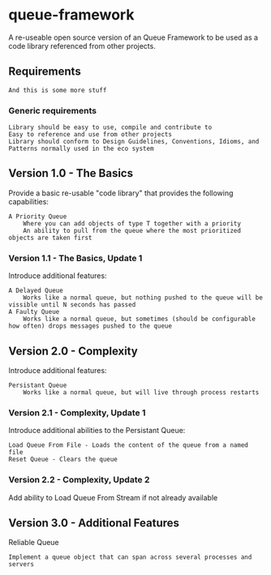 # queue-framework
A re-useable open source version of an Queue Framework to be used as a code library referenced from other projects.

## Requirements

    And this is some more stuff
    
### Generic requirements

    Library should be easy to use, compile and contribute to
    Easy to reference and use from other projects
    Library should conform to Design Guidelines, Conventions, Idioms, and Patterns normally used in the eco system

## Version 1.0 - The Basics

Provide a basic re-usable "code library" that provides the following capabilities:

    A Priority Queue
        Where you can add objects of type T together with a priority
        An ability to pull from the queue where the most prioritized objects are taken first

### Version 1.1 - The Basics, Update 1

Introduce additional features:

    A Delayed Queue
        Works like a normal queue, but nothing pushed to the queue will be vissible until N seconds has passed
    A Faulty Queue
        Works like a normal queue, but sometimes (should be configurable how often) drops messages pushed to the queue

## Version 2.0 - Complexity

Introduce additional features:

    Persistant Queue
        Works like a normal queue, but will live through process restarts

### Version 2.1 - Complexity, Update 1

Introduce additional abilities to the Persistant Queue:

    Load Queue From File - Loads the content of the queue from a named file
    Reset Queue - Clears the queue

### Version 2.2 - Complexity, Update 2

Add ability to Load Queue From Stream if not already available

## Version 3.0 - Additional Features

Reliable Queue

    Implement a queue object that can span across several processes and servers
